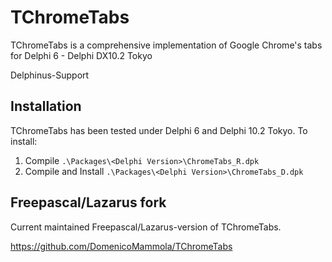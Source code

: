 # TChromeTabs

TChromeTabs is a comprehensive implementation of Google Chrome's tabs for Delphi 6 - Delphi DX10.2 Tokyo

Delphinus-Support

## Installation

TChromeTabs has been tested under Delphi 6 and Delphi 10.2 Tokyo. To install:

1. Compile `.\Packages\<Delphi Version>\ChromeTabs_R.dpk`
2. Compile and Install `.\Packages\<Delphi Version>\ChromeTabs_D.dpk`

## Freepascal/Lazarus fork

Current maintained Freepascal/Lazarus-version of TChromeTabs.

https://github.com/DomenicoMammola/TChromeTabs
